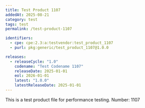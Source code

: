 ```yaml
---
title: Test Product 1107
addedAt: 2025-08-21
category: test
tags: test
permalink: /test-product-1107

identifiers:
  - cpe: cpe:2.3:a:testvendor:test_product_1107
  - purl: pkg:generic/test_product_1107@1.0.0

releases:
  - releaseCycle: "1.0"
    codename: "Test Codename 1107"
    releaseDate: 2025-01-01
    eol: 2026-01-01
    latest: "1.0.0"
    latestReleaseDate: 2025-01-01
---
```


This is a test product file for performance testing. Number: 1107
